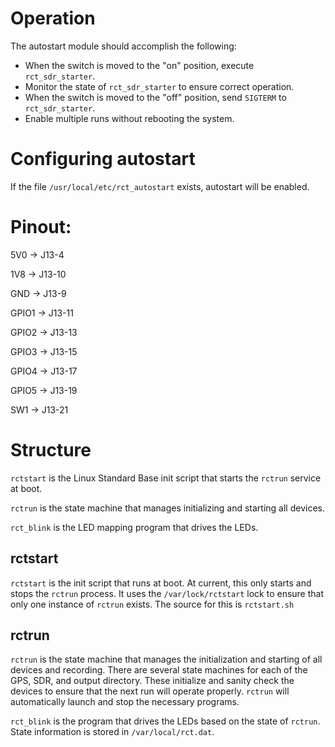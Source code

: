 # Operation

The autostart module should accomplish the following:
* When the switch is moved to the "on" position, execute `rct_sdr_starter`.
* Monitor the state of `rct_sdr_starter` to ensure correct operation.
* When the switch is moved to the "off" position, send `SIGTERM` to `rct_sdr_starter`.
* Enable multiple runs without rebooting the system.

# Configuring autostart

If the file `/usr/local/etc/rct_autostart` exists, autostart will be enabled.

# Pinout:
5V0 -> J13-4

1V8 -> J13-10

GND -> J13-9

GPIO1 -> J13-11

GPIO2 -> J13-13

GPIO3 -> J13-15

GPIO4 -> J13-17

GPIO5 -> J13-19

SW1 -> J13-21

# Structure
`rctstart` is the Linux Standard Base init script that starts the `rctrun` service at boot.

`rctrun` is the state machine that manages initializing and starting all devices.

`rct_blink` is the LED mapping program that drives the LEDs.

## rctstart

`rctstart` is the init script that runs at boot.  At current, this only starts and stops the `rctrun` process.  It uses the `/var/lock/rctstart` lock to ensure that only one instance of `rctrun` exists.  The source for this is `rctstart.sh`

## rctrun

`rctrun` is the state machine that manages the initialization and starting of all devices and recording.  There are several state machines for each of the GPS, SDR, and output directory.  These initialize and sanity check the devices to ensure that the next run will operate properly.  `rctrun` will automatically launch and stop the necessary programs.

`rct_blink` is the program that drives the LEDs based on the state of `rctrun`.  State information is stored in `/var/local/rct.dat`.
